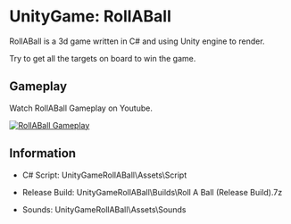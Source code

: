 # UnityGame: RollABall

RollABall is a 3d game written in C# and using Unity engine to render.

Try to get all the targets on board to win the game.

## Gameplay

Watch RollABall Gameplay on Youtube.

[![RollABall Gameplay](https://img.youtube.com/vi/j9EEmNEiDwI/0.jpg)](https://www.youtube.com/watch?v=j9EEmNEiDwI)

## Information

* C# Script:        UnityGameRollABall\Assets\Script

* Release Build:    UnityGameRollABall\Builds\Roll A Ball (Release Build).7z

* Sounds:           UnityGameRollABall\Assets\Sounds
